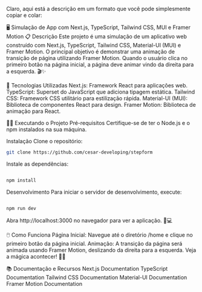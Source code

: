 
Claro, aqui está a descrição em um formato que você pode simplesmente copiar e colar:

🖥️ Simulação de App com Next.js, TypeScript, Tailwind CSS, MUI e Framer Motion
📋 Descrição
Este projeto é uma simulação de um aplicativo web construído com Next.js, TypeScript, Tailwind CSS, Material-UI (MUI) e Framer Motion. O principal objetivo é demonstrar uma animação de transição de página utilizando Framer Motion. Quando o usuário clica no primeiro botão na página inicial, a página deve animar vindo da direita para a esquerda. 🎬✨

🚀 Tecnologias Utilizadas
Next.js: Framework React para aplicações web.
TypeScript: Superset do JavaScript que adiciona tipagem estática.
Tailwind CSS: Framework CSS utilitário para estilização rápida.
Material-UI (MUI): Biblioteca de componentes React para design.
Framer Motion: Biblioteca de animação para React.


🏃‍♂️ Executando o Projeto
Pré-requisitos
Certifique-se de ter o Node.js e o npm instalados na sua máquina.

Instalação
Clone o repositório:

```bash
git clone https://github.com/cesar-developing/stepform
```
Instale as dependências:

```bash

npm install
```
Desenvolvimento
Para iniciar o servidor de desenvolvimento, execute:
```bash

npm run dev
```
Abra http://localhost:3000 no navegador para ver a aplicação. 📱💻

🖱️ Como Funciona
Página Inicial: Navegue até o diretório /home e clique no primeiro botão da página inicial.
Animação: A transição da página será animada usando Framer Motion, deslizando da direita para a esquerda. Veja a mágica acontecer! 🎩✨

📚 Documentação e Recursos
Next.js Documentation
TypeScript Documentation
Tailwind CSS Documentation
Material-UI Documentation
Framer Motion Documentation
